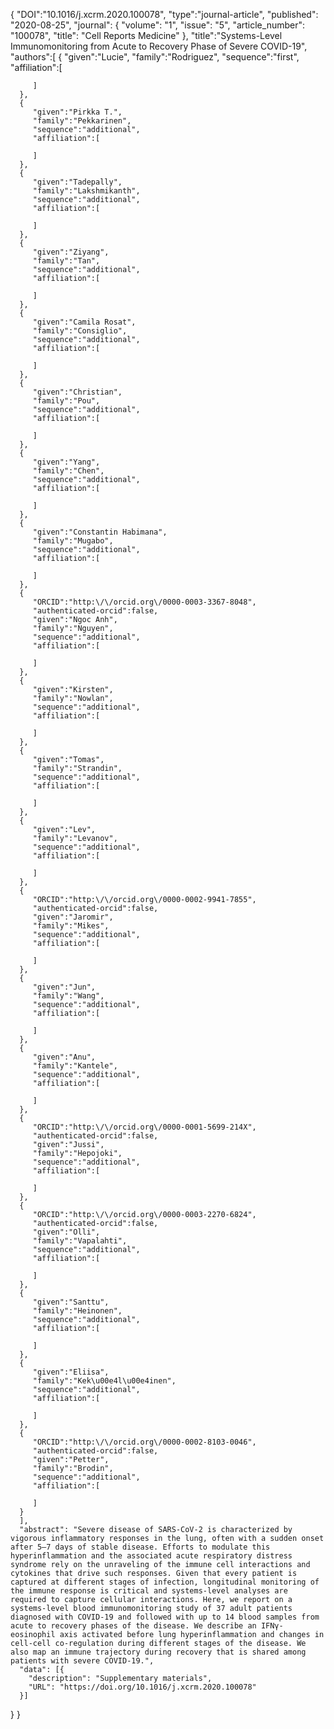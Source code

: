 {
      "DOI":"10.1016/j.xcrm.2020.100078",
      "type":"journal-article",
      "published": "2020-08-25",
      "journal": {
          "volume": "1",
          "issue": "5",
          "article_number": "100078",
          "title": "Cell Reports Medicine"
          },
      "title":"Systems-Level Immunomonitoring from Acute to Recovery Phase of Severe COVID-19",
      "authors":[
      {
         "given":"Lucie",
         "family":"Rodriguez",
         "sequence":"first",
         "affiliation":[

         ]
      },
      {
         "given":"Pirkka T.",
         "family":"Pekkarinen",
         "sequence":"additional",
         "affiliation":[

         ]
      },
      {
         "given":"Tadepally",
         "family":"Lakshmikanth",
         "sequence":"additional",
         "affiliation":[

         ]
      },
      {
         "given":"Ziyang",
         "family":"Tan",
         "sequence":"additional",
         "affiliation":[

         ]
      },
      {
         "given":"Camila Rosat",
         "family":"Consiglio",
         "sequence":"additional",
         "affiliation":[

         ]
      },
      {
         "given":"Christian",
         "family":"Pou",
         "sequence":"additional",
         "affiliation":[

         ]
      },
      {
         "given":"Yang",
         "family":"Chen",
         "sequence":"additional",
         "affiliation":[

         ]
      },
      {
         "given":"Constantin Habimana",
         "family":"Mugabo",
         "sequence":"additional",
         "affiliation":[

         ]
      },
      {
         "ORCID":"http:\/\/orcid.org\/0000-0003-3367-8048",
         "authenticated-orcid":false,
         "given":"Ngoc Anh",
         "family":"Nguyen",
         "sequence":"additional",
         "affiliation":[

         ]
      },
      {
         "given":"Kirsten",
         "family":"Nowlan",
         "sequence":"additional",
         "affiliation":[

         ]
      },
      {
         "given":"Tomas",
         "family":"Strandin",
         "sequence":"additional",
         "affiliation":[

         ]
      },
      {
         "given":"Lev",
         "family":"Levanov",
         "sequence":"additional",
         "affiliation":[

         ]
      },
      {
         "ORCID":"http:\/\/orcid.org\/0000-0002-9941-7855",
         "authenticated-orcid":false,
         "given":"Jaromir",
         "family":"Mikes",
         "sequence":"additional",
         "affiliation":[

         ]
      },
      {
         "given":"Jun",
         "family":"Wang",
         "sequence":"additional",
         "affiliation":[

         ]
      },
      {
         "given":"Anu",
         "family":"Kantele",
         "sequence":"additional",
         "affiliation":[

         ]
      },
      {
         "ORCID":"http:\/\/orcid.org\/0000-0001-5699-214X",
         "authenticated-orcid":false,
         "given":"Jussi",
         "family":"Hepojoki",
         "sequence":"additional",
         "affiliation":[

         ]
      },
      {
         "ORCID":"http:\/\/orcid.org\/0000-0003-2270-6824",
         "authenticated-orcid":false,
         "given":"Olli",
         "family":"Vapalahti",
         "sequence":"additional",
         "affiliation":[

         ]
      },
      {
         "given":"Santtu",
         "family":"Heinonen",
         "sequence":"additional",
         "affiliation":[

         ]
      },
      {
         "given":"Eliisa",
         "family":"Kek\u00e4l\u00e4inen",
         "sequence":"additional",
         "affiliation":[

         ]
      },
      {
         "ORCID":"http:\/\/orcid.org\/0000-0002-8103-0046",
         "authenticated-orcid":false,
         "given":"Petter",
         "family":"Brodin",
         "sequence":"additional",
         "affiliation":[

         ]
      }
      ],
      "abstract": "Severe disease of SARS-CoV-2 is characterized by vigorous inflammatory responses in the lung, often with a sudden onset after 5–7 days of stable disease. Efforts to modulate this hyperinflammation and the associated acute respiratory distress syndrome rely on the unraveling of the immune cell interactions and cytokines that drive such responses. Given that every patient is captured at different stages of infection, longitudinal monitoring of the immune response is critical and systems-level analyses are required to capture cellular interactions. Here, we report on a systems-level blood immunomonitoring study of 37 adult patients diagnosed with COVID-19 and followed with up to 14 blood samples from acute to recovery phases of the disease. We describe an IFNγ-eosinophil axis activated before lung hyperinflammation and changes in cell-cell co-regulation during different stages of the disease. We also map an immune trajectory during recovery that is shared among patients with severe COVID-19.",
      "data": [{
        "description": "Supplementary materials",
        "URL": "https://doi.org/10.1016/j.xcrm.2020.100078"
      }]
   }
}
